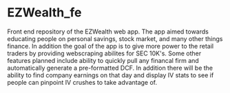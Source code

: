 # EZWealth_fe
Front end repository of the EZWealth web app. 
The app aimed towards educating people on personal savings, stock market, and many other things finance. 
In addition the goal of the app is to give more power to the retail traders by providing webscraping abilites for SEC 10K's.
Some other features planned include ability to quickly pull any financal firm and automatically generate a pre-formatted DCF.
In addition there will be the ability to find company earnings on that day and display IV stats to see if people can 
pinpoint IV crushes to take advantage of.
